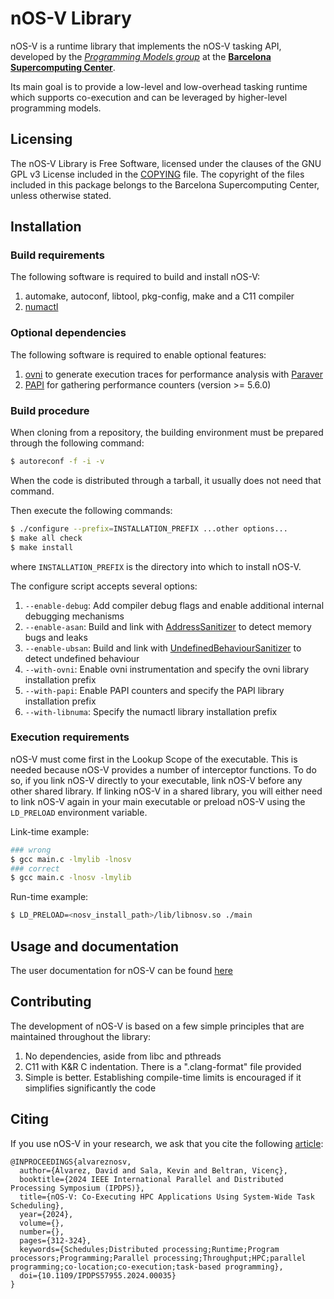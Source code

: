 # nOS-V Library

nOS-V is a runtime library that implements the nOS-V tasking API,
developed by the [*Programming Models group*](https://pm.bsc.es/)
at the [**Barcelona Supercomputing Center**](http://www.bsc.es/).

Its main goal is to provide a low-level and low-overhead tasking
runtime which supports co-execution and can be leveraged by higher-level
programming models.

## Licensing

The nOS-V Library is Free Software, licensed under the clauses of the
GNU GPL v3 License included in the [COPYING](COPYING) file.
The copyright of the files included in this package belongs to the
Barcelona Supercomputing Center, unless otherwise stated.

## Installation

### Build requirements

The following software is required to build and install nOS-V:

1. automake, autoconf, libtool, pkg-config, make and a C11 compiler
1. [numactl](http://oss.sgi.com/projects/libnuma/)

### Optional dependencies

The following software is required to enable optional features:

1. [ovni](https://github.com/bsc-pm/ovni) to generate execution traces for performance analysis with [Paraver](https://tools.bsc.es/paraver)
1. [PAPI](http://icl.utk.edu/papi/software/) for gathering performance counters (version >= 5.6.0)

### Build procedure

When cloning from a repository, the building environment must be prepared through the following command:

```sh
$ autoreconf -f -i -v
```

When the code is distributed through a tarball, it usually does not need that command.

Then execute the following commands:

```sh
$ ./configure --prefix=INSTALLATION_PREFIX ...other options...
$ make all check
$ make install
```

where `INSTALLATION_PREFIX` is the directory into which to install nOS-V.

The configure script accepts several options:

1. `--enable-debug`: Add compiler debug flags and enable additional internal debugging mechanisms
1. `--enable-asan`: Build and link with [AddressSanitizer](https://github.com/google/sanitizers/wiki/AddressSanitizer) to detect memory bugs and leaks
1. `--enable-ubsan`: Build and link with [UndefinedBehaviourSanitizer](https://clang.llvm.org/docs/UndefinedBehaviorSanitizer.html) to detect undefined behaviour
1. `--with-ovni`: Enable ovni instrumentation and specify the ovni library installation prefix
1. `--with-papi`: Enable PAPI counters and specify the PAPI library installation prefix
1. `--with-libnuma`: Specify the numactl library installation prefix

### Execution requirements

nOS-V must come first in the Lookup Scope of the executable. This is needed because nOS-V provides a number of interceptor functions. To do so, if you link nOS-V directly to your executable, link nOS-V before any other shared library. If linking nOS-V in a shared library, you will either need to link nOS-V again in your main executable or preload nOS-V using the `LD_PRELOAD` environment variable.

Link-time example:

```sh
### wrong
$ gcc main.c -lmylib -lnosv
### correct
$ gcc main.c -lnosv -lmylib
```

Run-time example:

```sh
$ LD_PRELOAD=<nosv_install_path>/lib/libnosv.so ./main
```

## Usage and documentation

The user documentation for nOS-V can be found [here](docs/index.md)

## Contributing

The development of nOS-V is based on a few simple principles that are maintained throughout the library:

1. No dependencies, aside from libc and pthreads
1. C11 with K&R C indentation. There is a ".clang-format" file provided
1. Simple is better. Establishing compile-time limits is encouraged if it simplifies significantly the code

## Citing

If you use nOS-V in your research, we ask that you cite the following [article](https://ieeexplore.ieee.org/document/10579254):

```
@INPROCEEDINGS{alvareznosv,
  author={Álvarez, David and Sala, Kevin and Beltran, Vicenç},
  booktitle={2024 IEEE International Parallel and Distributed Processing Symposium (IPDPS)},
  title={nOS-V: Co-Executing HPC Applications Using System-Wide Task Scheduling},
  year={2024},
  volume={},
  number={},
  pages={312-324},
  keywords={Schedules;Distributed processing;Runtime;Program processors;Programming;Parallel processing;Throughput;HPC;parallel programming;co-location;co-execution;task-based programming},
  doi={10.1109/IPDPS57955.2024.00035}
}
```
